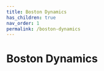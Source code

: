 ```yaml
---
title: Boston Dynamics
has_children: true
nav_order: 1
permalink: /boston-dynamics
---
```


# Boston Dynamics
